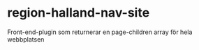 # region-halland-nav-site
Front-end-plugin som returnerar en page-children array för hela webbplatsen

